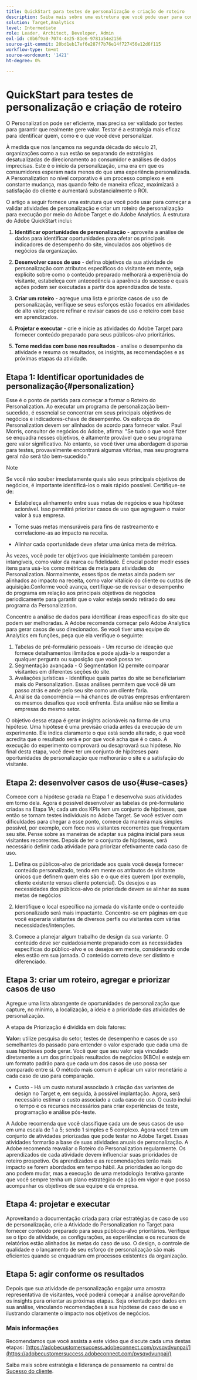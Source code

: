 ```yaml
---
title: QuickStart para testes de personalização e criação de roteiro
description: Saiba mais sobre uma estrutura que você pode usar para começar a validar atividades de personalização e criar um roteiro de personalização para execução por meio do Adobe Target e do Adobe Analytics.
solution: Target,Analytics
level: Intermediate
role: Leader, Architect, Developer, Admin
exl-id: c0b6f9a0-7074-4e25-81e6-9781a54e2156
source-git-commit: 20bd1eb17ef6e287f7b76e14f727456e12d6f115
workflow-type: tm+mt
source-wordcount: '1421'
ht-degree: 0%

---
```


# QuickStart para testes de personalização e criação de roteiro

O Personalization pode ser eficiente, mas precisa ser validado por testes para garantir que realmente gere valor. Testar é a estratégia mais eficaz para identificar quem, como e o que você deve personalizar.

À medida que nos lançamos na segunda década do século 21, organizações como a sua estão se separando de estratégias desatualizadas de direcionamento ao consumidor e análises de dados imprecisas. Este é o início da personalização, uma era em que os consumidores esperam nada menos do que uma experiência personalizada. A Personalization no nível corporativo é um processo complexo e em constante mudança, mas quando feito de maneira eficaz, maximizará a satisfação do cliente e aumentará substancialmente o ROI.

O artigo a seguir fornece uma estrutura que você pode usar para começar a validar atividades de personalização e criar um roteiro de personalização para execução por meio do Adobe Target e do Adobe Analytics. A estrutura do Adobe QuickStart inclui:

1. **Identificar oportunidades de personalização** - aproveite a análise de dados para identificar oportunidades para afetar os principais indicadores de desempenho do site, vinculados aos objetivos de negócios da organização.

1. **Desenvolver casos de uso** - defina objetivos da sua atividade de personalização com atributos específicos do visitante em mente, seja explícito sobre como o conteúdo preparado melhorará a experiência do visitante, estabeleça com antecedência a aparência do sucesso e quais ações podem ser executadas a partir dos aprendizados de teste.

1. **Criar um roteiro** - agregue uma lista e priorize casos de uso de personalização, verifique se seus esforços estão focados em atividades de alto valor; espere refinar e revisar casos de uso e roteiro com base em aprendizados.

1. **Projetar e executar** - crie e inicie as atividades do Adobe Target para fornecer conteúdo preparado para seus públicos-alvo prioritários.

1. **Tome medidas com base nos resultados** - analise o desempenho da atividade e resuma os resultados, os insights, as recomendações e as próximas etapas da atividade.

## Etapa 1: Identificar oportunidades de personalização{#personalization}

Esse é o ponto de partida para começar a formar o Roteiro do Personalization. Ao executar um programa de personalização bem-sucedido, é essencial se concentrar em seus principais objetivos de negócios e indicadores-chave de desempenho. Os esforços do Personalization devem ser alinhados de acordo para fornecer valor. Paul Morris, consultor de negócios do Adobe, afirma: &quot;Se tudo o que você fizer se enquadra nesses objetivos, é altamente provável que o seu programa gere valor significativo. No entanto, se você tiver uma abordagem dispersa para testes, provavelmente encontrará algumas vitórias, mas seu programa geral não será tão bem-sucedido.&quot;

>[!NOTE]
>
>Se você não souber imediatamente quais são seus principais objetivos de negócios, é importante identificá-los o mais rápido possível. Certifique-se de:


* Estabeleça alinhamento entre suas metas de negócios e sua hipótese acionável. Isso permitirá priorizar casos de uso que agreguem o maior valor à sua empresa.

* Torne suas metas mensuráveis para fins de rastreamento e correlacione-as ao impacto na receita.

* Alinhar cada oportunidade deve afetar uma única meta de métrica.

Às vezes, você pode ter objetivos que inicialmente também parecem intangíveis, como valor da marca ou fidelidade. É crucial poder medir esses itens para usá-los como métricas de meta para atividades do Personalization. Normalmente, esses tipos de metas ainda podem ser alinhados ao impacto na receita, como valor vitalício do cliente ou custos de aquisição.Conforme você avança, certifique-se de revisar o desempenho do programa em relação aos principais objetivos de negócios periodicamente para garantir que o valor esteja sendo retirado do seu programa da Personalization.

Concentre a análise de dados para identificar áreas específicas do site que podem ser melhoradas. A Adobe recomenda começar pelo Adobe Analytics para gerar casos de uso direcionados. Se você tiver uma equipe do Analytics em funções, peça que ela verifique o seguinte:

1. Tabelas de pré-formulário pessoais - Um recurso de ideação que fornece detalhamentos ilimitados e pode ajudá-lo a responder a qualquer pergunta ou suposição que você possa ter.
1. Segmentação avançada - O Segmentation IQ permite comparar visitantes em diferentes seções do site.
1. Avaliações jurísticas - Identifique quais partes do site se beneficiariam mais do Personalization. Essas análises permitem que você dê um passo atrás e ande pelo seu site como um cliente faria.
1. Análise da concorrência — há chances de outras empresas enfrentarem os mesmos desafios que você enfrenta. Esta análise não se limita a empresas do mesmo setor.

O objetivo dessa etapa é gerar insights acionáveis na forma de uma hipótese. Uma hipótese é uma previsão criada antes da execução de um experimento. Ele indica claramente o que está sendo alterado, o que você acredita que o resultado será e por que você acha que é o caso. A execução do experimento comprovará ou desaprovará sua hipótese. No final desta etapa, você deve ter um conjunto de hipóteses para oportunidades de personalização que melhorarão o site e a satisfação do visitante.

## Etapa 2: desenvolver casos de uso{#use-cases}

Comece com a hipótese gerada na Etapa 1 e desenvolva suas atividades em torno dela. Agora é possível desenvolver as tabelas de pré-formulário criadas na Etapa 1A; cada um dos KPIs tem um conjunto de hipóteses, que então se tornam testes individuais no Adobe Target. Se você estiver com dificuldades para chegar a esse ponto, comece da maneira mais simples possível, por exemplo, com foco nos visitantes recorrentes que frequentam seu site. Pense sobre as maneiras de adaptar sua página inicial para seus visitantes recorrentes. Depois de ter o conjunto de hipóteses, será necessário definir cada atividade para priorizar efetivamente cada caso de uso.

1. Defina os públicos-alvo de prioridade aos quais você deseja fornecer conteúdo personalizado, tendo em mente os atributos de visitante únicos que definem quem eles são e o que eles querem (por exemplo, cliente existente versus cliente potencial). Os desejos e as necessidades dos públicos-alvo de prioridade devem se alinhar às suas metas de negócios

1. Identifique o local específico na jornada do visitante onde o conteúdo personalizado será mais impactante. Concentre-se em páginas em que você esperaria visitantes de diversos perfis ou visitantes com várias necessidades/intenções.

1. Comece a planejar algum trabalho de design da sua variante. O conteúdo deve ser cuidadosamente preparado com as necessidades específicas do público-alvo e os desejos em mente, considerando onde eles estão em sua jornada. O conteúdo correto deve ser distinto e diferenciado.

## Etapa 3: criar um roteiro, agregar e priorizar casos de uso

Agregue uma lista abrangente de oportunidades de personalização que capture, no mínimo, a localização, a ideia e a prioridade das atividades de personalização.

A etapa de Priorização é dividida em dois fatores:

**Valor:** utilize pesquisa do setor, testes de desempenho e casos de uso semelhantes do passado para entender o valor esperado que cada uma de suas hipóteses pode gerar. Você quer que seu valor seja vinculado diretamente a um dos principais resultados de negócios (KBOs) e esteja em um formato padrão para que cada um dos casos de uso possa ser comparado entre si. O método mais comum é aplicar um valor monetário a cada caso de uso para comparação.

* Custo - Há um custo natural associado à criação das variantes de design no Target e, em seguida, à possível implantação. Agora, será necessário estimar o custo associado a cada caso de uso. O custo inclui o tempo e os recursos necessários para criar experiências de teste, programação e análise pós-teste.

A Adobe recomenda que você classifique cada um de seus casos de uso em uma escala de 1 a 5; sendo 1 simples e 5 complexo. Agora você tem um conjunto de atividades priorizadas que pode testar no Adobe Target. Essas atividades formarão a base de suas atividades anuais de personalização. A Adobe recomenda reavaliar o Roteiro do Personalization regularmente. Os aprendizados de cada atividade devem influenciar suas prioridades de roteiro prospetivo. Os aprendizados e as recomendações terão mais impacto se forem abordados em tempo hábil. As prioridades ao longo do ano podem mudar, mas a execução de uma metodologia iterativa garante que você sempre tenha um plano estratégico de ação em vigor e que possa acompanhar os objetivos de sua equipe e da empresa.

## Etapa 4: projetar e executar

Aproveitando a documentação criada para criar estratégias de caso de uso de personalização, crie a Atividade do Personalization no Target para fornecer conteúdo preparado para seus públicos-alvo prioritários. Verifique se o tipo de atividade, as configurações, as experiências e os recursos de relatórios estão alinhados às metas do caso de uso. O design, o controle de qualidade e o lançamento de seu esforço de personalização são mais eficientes quando se enquadram em processos existentes da organização.

## Etapa 5: agir conforme os resultados

Depois que sua atividade de personalização engajar uma amostra representativa de visitantes, você poderá começar a análise aproveitando os insights para orientar as próximas etapas. Seja orientado por dados em sua análise, vinculando recomendações à sua hipótese de caso de uso e ilustrando claramente o impacto nos objetivos de negócios.

### Mais informações

Recomendamos que você assista a este vídeo que discute cada uma destas etapas: [https://adobecustomersuccess.adobeconnect.com/pvsqvdvunpai/](https://adobecustomersuccess.adobeconnect.com/pvsqvdvunpai/)

Saiba mais sobre estratégia e liderança de pensamento na central de [Sucesso do cliente](https://experienceleague.adobe.com/docs/customer-success/customer-success/overview.html?lang=pt-BR).